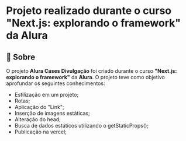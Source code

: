 # Projeto realizado durante o curso "Next.js: explorando o framework" da Alura

## :wave: Sobre

O projeto **Alura Cases Divulgação** foi criado durante o curso **"Next.js: explorando o framework"** da **Alura**. O projeto teve como objetivo aprofundar os seguintes conhecimentos:

- Estilização em um projeto;
- Rotas;
- Aplicação do "Link";
- Inserção de imagens estáticas;
- Alteração do head;
- Busca de dados estáticos utilizando o getStaticProps();
- Publicação na vercel;
